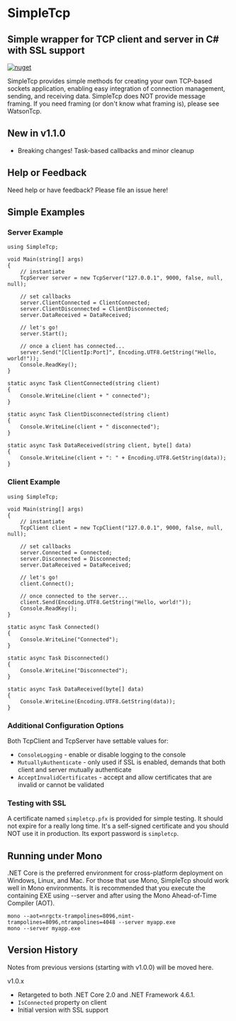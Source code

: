 ﻿# SimpleTcp

## Simple wrapper for TCP client and server in C# with SSL support

[![nuget](https://badge.fury.io/nu/Object.svg)](https://www.nuget.org/packages/SuperSimpleTcp/)     

SimpleTcp provides simple methods for creating your own TCP-based sockets application, enabling easy integration of connection management, sending, and receiving data.  SimpleTcp does NOT provide message framing.  If you need framing (or don't know what framing is), please see WatsonTcp. 
 
## New in v1.1.0

- Breaking changes!  Task-based callbacks and minor cleanup

## Help or Feedback

Need help or have feedback?  Please file an issue here!

## Simple Examples

### Server Example
```
using SimpleTcp;

void Main(string[] args)
{
	// instantiate
	TcpServer server = new TcpServer("127.0.0.1", 9000, false, null, null);

	// set callbacks
	server.ClientConnected = ClientConnected;
	server.ClientDisconnected = ClientDisconnected;
	server.DataReceived = DataReceived;

	// let's go!
	server.Start();

	// once a client has connected...
	server.Send("[ClientIp:Port]", Encoding.UTF8.GetString("Hello, world!"));
	Console.ReadKey();
}

static async Task ClientConnected(string client)
{
	Console.WriteLine(client + " connected");
} 

static async Task ClientDisconnected(string client)
{
	Console.WriteLine(client + " disconnected");
}

static async Task DataReceived(string client, byte[] data)
{
	Console.WriteLine(client + ": " + Encoding.UTF8.GetString(data));
}
```

### Client Example
```
using SimpleTcp;

void Main(string[] args)
{
	// instantiate
	TcpClient client = new TcpClient("127.0.0.1", 9000, false, null, null);

	// set callbacks
	server.Connected = Connected;
	server.Disconnected = Disconnected;
	server.DataReceived = DataReceived;

	// let's go!
	client.Connect();

	// once connected to the server...
	client.Send(Encoding.UTF8.GetString("Hello, world!"));
	Console.ReadKey();
}

static async Task Connected()
{
	Console.WriteLine("Connected");
} 

static async Task Disconnected()
{
	Console.WriteLine("Disconnected");
}

static async Task DataReceived(byte[] data)
{
	Console.WriteLine(Encoding.UTF8.GetString(data));
}
```

### Additional Configuration Options

Both TcpClient and TcpServer have settable values for:

- ```ConsoleLogging``` - enable or disable logging to the console
- ```MutuallyAuthenticate``` - only used if SSL is enabled, demands that both client and server mutually authenticate
- ```AcceptInvalidCertificates``` - accept and allow certificates that are invalid or cannot be validated

### Testing with SSL

A certificate named ```simpletcp.pfx``` is provided for simple testing.  It should not expire for a really long time.  It's a self-signed certificate and you should NOT use it in production.  Its export password is ```simpletcp```.

## Running under Mono

.NET Core is the preferred environment for cross-platform deployment on Windows, Linux, and Mac.  For those that use Mono, SimpleTcp should work well in Mono environments.  It is recommended that you execute the containing EXE using --server and after using the Mono Ahead-of-Time Compiler (AOT).

```
mono --aot=nrgctx-trampolines=8096,nimt-trampolines=8096,ntrampolines=4048 --server myapp.exe
mono --server myapp.exe
```

## Version History

Notes from previous versions (starting with v1.0.0) will be moved here.

v1.0.x

- Retargeted to both .NET Core 2.0 and .NET Framework 4.6.1.
- ```IsConnected``` property on client
- Initial version with SSL support 
